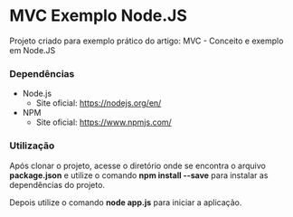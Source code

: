 # MVC Exemplo Node.JS
Projeto criado para exemplo prático do artigo:  MVC - Conceito e exemplo em Node.JS

### Dependências

* Node.js
	* Site oficial: https://nodejs.org/en/
* NPM
	* Site oficial: https://www.npmjs.com/

### Utilização

Após clonar o projeto, acesse o diretório onde se encontra o arquivo **package.json** e utilize o comando **npm install --save** para instalar as dependências do projeto.

Depois utilize o comando **node app.js** para iniciar a aplicação.
